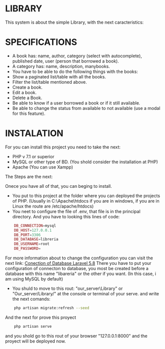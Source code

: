 # LIBRARY
 
This system is about the simple Library, with the next caracteristics:

# SPECIFICATIONS

- A book has: name, author, category (select with
autocomplete), published date, user (person that
borrowed a book).
- A category has: name, description, manybooks.
- You have to be able to do the following things with
the books:
- Show a paginated list/table with all the books.
- Filter the list/table mentioned above.
- Create a book.
- Edit a book.
- Delete a Book.
- Be able to know if a user borrowed a book or if it
still available.
- Be able to change the status from available to
not available (use a modal for this feature).

# INSTALATION

For you can install this project you need to take the next:

- PHP v 7.1 or superior
- MySQL or other type of BD. (You shold consider the installation at PHP)
- Apache (You can use Xampp)

The Steps are the next:

Onece you have all of that, you can beging to install.
- You put to this project at the folder where you can deployed the projects of PHP.
  (Usually in C:\Apache\htdocs if you are in windows, if you are in Linux the route are /etc/apache/htdocs)
- You neet to configure the file of .env, that file is in the principal directory.
And you have to looking this lines of code:
```php
    DB_CONNECTION=mysql
    DB_HOST=127.0.0.1
    DB_PORT=3306
    DB_DATABASE=libreria
    DB_USERNAME=root
    DB_PASSWORD=
```
For more information about to change the configuration you can visit the next link:  [Conection of Database Laravel 5.8](https://laravel.com/docs/5.8/database#read-and-write-connections)
There you have to put your configuration of connecton to database, you most be created before a database with this name "libareria" or the other if you want.
(In this case, i am using MySQL by default)
- You shuld to move to this rout: "our_server\Library\" or "Our_server/Library/" at the console or terminal of your serve.
and write the next comands:

```sh
    php artisan migrate:refresh --seed 

```

And the next for prove this proyect

```sh
    php artisan serve

```
 and you shold go to this rout of your browser "127.0.0.1:8000" and the proyect will be deployed now.
